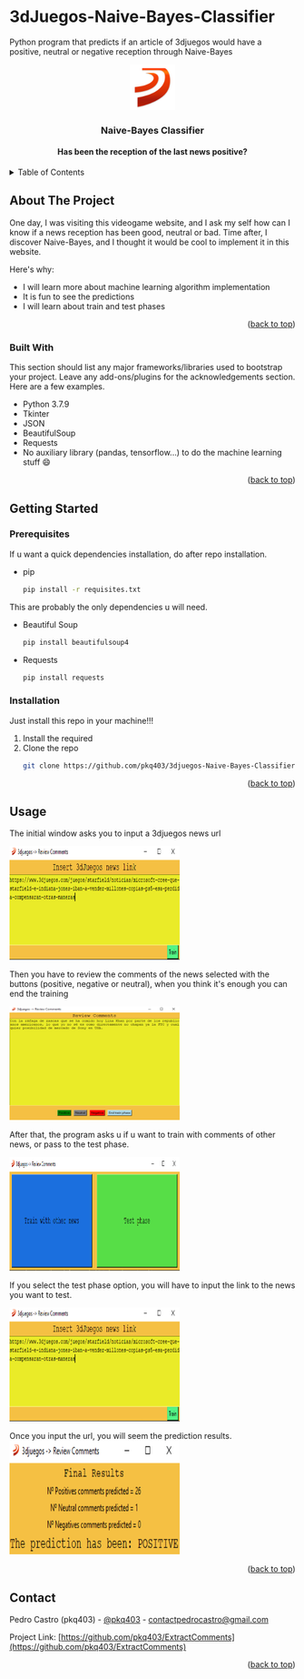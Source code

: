 # 3dJuegos-Naive-Bayes-Classifier
Python program that predicts if an article of 3djuegos would have a positive, neutral or negative reception through Naive-Bayes
<a name="readme-top"></a>
<br />
<div align="center">
  <a href="https://github.com/pkq403/3dJuegos-Naive-Bayes-Classifier">
    <img src="icons/3djuegos.png" alt="Logo" width="80" height="80">
  </a>
  <h3 align="center">Naive-Bayes Classifier </h3>
  <h4 align="center"> Has been the reception of the last news positive?</h4>
</div>



<!-- TABLE OF CONTENTS -->
<details>
  <summary>Table of Contents</summary>
  <ol>
    <li>
      <a href="#about-the-project">About The Project</a>
      <ul>
        <li><a href="#built-with">Built With</a></li>
      </ul>
    </li>
    <li>
      <a href="#getting-started">Getting Started</a>
      <ul>
        <li><a href="#prerequisites">Prerequisites</a></li>
        <li><a href="#installation">Installation</a></li>
      </ul>
    </li>
    <li><a href="#usage">Usage</a></li>
    <li><a href="#contact">Contact</a></li>
  </ol>
</details>



<!-- ABOUT THE PROJECT -->
## About The Project
One day, I was visiting this videogame website, and I ask my self how can I know if a news reception has been good, neutral or bad. Time after, I discover Naive-Bayes, and I thought it would be cool to implement it in this website.

Here's why:
* I will learn more about machine learning algorithm implementation
* It is fun to see the predictions
* I will learn about train and test phases

<p align="right">(<a href="#readme-top">back to top</a>)</p>



### Built With

This section should list any major frameworks/libraries used to bootstrap your project. Leave any add-ons/plugins for the acknowledgements section. Here are a few examples.

* Python 3.7.9
* Tkinter
* JSON
* BeautifulSoup
* Requests
* No auxiliary library (pandas, tensorflow...) to do the machine learning stuff 😄
<p align="right">(<a href="#readme-top">back to top</a>)</p>


## Getting Started

### Prerequisites

If u want a quick dependencies installation, do after repo installation.
* pip
  ```sh
  pip install -r requisites.txt
  ```
This are probably the only dependencies u will need.
* Beautiful Soup
  ```sh
  pip install beautifulsoup4
  ```
* Requests
  ```sh
  pip install requests
  ```

### Installation

Just install this repo in your machine!!!

1. Install the required 
2. Clone the repo
   ```sh
   git clone https://github.com/pkq403/3djuegos-Naive-Bayes-Classifier.git
   ```

<p align="right">(<a href="#readme-top">back to top</a>)</p>



<!-- USAGE EXAMPLES -->
## Usage

The initial window asks you to input a 3djuegos news url 

<img src="readme-img/inputurltrain.PNG" width="300" height="200">

Then you have to review the comments of the news selected with the buttons (positive, negative or neutral), when you think it's enough you can end the training

<img src="readme-img/reviewcomments.PNG" width="300" height="200">

After that, the program asks u if u want to train with comments of other news, or pass to the test phase.

<img src="readme-img/select.PNG" width="300" height="200">

If you select the test phase option, you will have to input the link to the news you want to test.

<img src="readme-img/inputurltrain.PNG" width="300" height="200">

Once you input the url, you will seem the prediction results.
<img src="readme-img/final.PNG" width="300" height="200">
<p align="right">(<a href="#readme-top">back to top</a>)</p>



<!-- CONTACT -->
## Contact

Pedro Castro (pkq403) - [@pkq403](https://twitter.com/pkq403) - contactpedrocastro@gmail.com

Project Link: [https://github.com/pkq403/ExtractComments](https://github.com/pkq403/ExtractComments)

<p align="right">(<a href="#readme-top">back to top</a>)</p>

